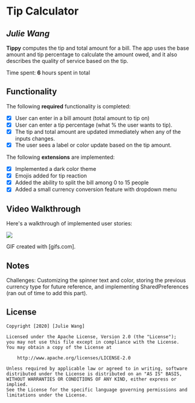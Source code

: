 # Tip Calculator 

## *Julie Wang*

**Tippy** computes the tip and total amount for a bill. The app uses the base amount and tip percentage to calculate the amount owed, and it also describes the quality of service based on the tip.

Time spent: **6** hours spent in total

## Functionality 

The following **required** functionality is completed:

* [x] User can enter in a bill amount (total amount to tip on)
* [x] User can enter a tip percentage (what % the user wants to tip).
* [x] The tip and total amount are updated immediately when any of the inputs changes.
* [x] The user sees a label or color update based on the tip amount. 

The following **extensions** are implemented:

* [x] Implemented a dark color theme
* [x] Emojis added for tip reaction
* [x] Added the ability to split the bill among 0 to 15 people
* [x] Added a small currency conversion feature with dropdown menu

## Video Walkthrough

Here's a walkthrough of implemented user stories:

<img src='https://j.gifs.com/XL4GLl.gif'/>

GIF created with [gifs.com].

## Notes

Challenges: Customizing the spinner text and color, storing the previous currency type for future reference, 
            and implementing SharedPreferences (ran out of time to add this part).

## License

    Copyright [2020] [Julie Wang]

    Licensed under the Apache License, Version 2.0 (the "License");
    you may not use this file except in compliance with the License.
    You may obtain a copy of the License at

        http://www.apache.org/licenses/LICENSE-2.0

    Unless required by applicable law or agreed to in writing, software
    distributed under the License is distributed on an "AS IS" BASIS,
    WITHOUT WARRANTIES OR CONDITIONS OF ANY KIND, either express or implied.
    See the License for the specific language governing permissions and
    limitations under the License.
